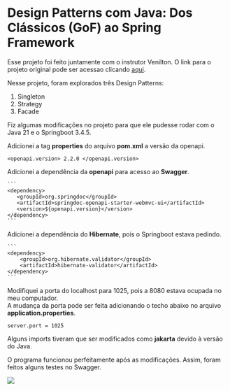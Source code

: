 # Design Patterns com Java: Dos Clássicos (GoF) ao Spring Framework

Esse projeto foi feito juntamente com o instrutor Venilton. O link para o projeto original pode ser acessao clicando [aqui](https://github.com/digitalinnovationone/lab-padroes-projeto-spring). </br>

Nesse projeto, foram explorados três Design Patterns: 

1. Singleton
2. Strategy
3. Facade 

Fiz algumas modificações no projeto para que ele pudesse rodar com o Java 21 e o Springboot 3.4.5. 

Adicionei a tag **properties** do arquivo **pom.xml** a versão da openapi.


```
<openapi.version> 2.2.0 </openapi.version>
```
		
		
Adicionei a dependência da **openapi** para acesso ao **Swagger**.
 

	```
	<dependency>
	   <groupId>org.springdoc</groupId>
	   <artifactId>springdoc-openapi-starter-webmvc-ui</artifactId>
	   <version>${openapi.version}</version>
	</dependency>	
	```


Adicionei a dependência do **Hibernate**, pois o Springboot estava pedindo.

	```
	<dependency>
		<groupId>org.hibernate.validator</groupId>
		<artifactId>hibernate-validator</artifactId>
	</dependency>
	```


Modifiquei a porta do localhost para 1025, pois a 8080 estava ocupada no meu computador. </br>
A mudança da porta pode ser feita adicionando o techo abaixo no arquivo **application.properties**.


```
server.port = 1025
```

Alguns imports tiveram que ser modificados como **jakarta** devido à versão do Java. </br>

O programa funcionou perfeitamente após as modificações. Assim, foram feitos alguns testes no Swagger. </br>


<img src= "\images\telaSwagger.jpg" /> 




